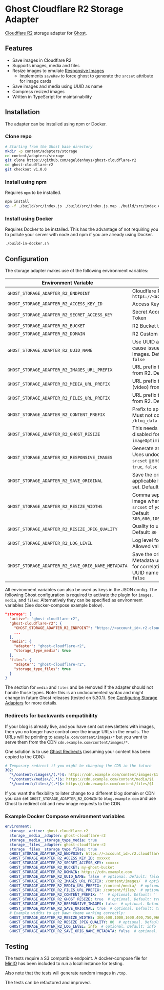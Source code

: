 # Ghost Cloudflare R2 Storage Adapter
[Cloudflare R2](https://www.cloudflare.com/products/r2/) storage adapter for [Ghost](https://github.com/TryGhost/Ghost).

## Features
- Save images in Cloudflare R2
- Supports images, media and files
- Resize images to emulate [Responsive Images](https://ghost.org/docs/themes/assets/)
  - Implements `saveRaw` to force ghost to generate the `srcset` attribute for image cards
- Save images and media using UUID as name
- Compress resized images
- Written in TypeScript for maintainability

## Installation
The adapter can be installed using npm or Docker.

### Clone repo
```bash
# Starting from the Ghost base directory
mkdir -p content/adapters/storage
cd content/adapters/storage
git clone https://github.com/egeldenhuys/ghost-cloudflare-r2
cd ghost-cloudflare-r2
git checkout v1.0.0
```

### Install using npm
Requires `npm` to be installed.

```bash
npm install
cp -f ./build/src/index.js ./build/src/index.js.map ./build/src/index.d.ts .
```

### Install using Docker
Requires Docker to be installed. This has the advantage of not requiring you to pollute your server with node and npm if you are already using Docker.

```bash
./build-in-docker.sh
```

## Configuration
The storage adapter makes use of the following environment variables:

| Environment Variable                               | Description                                                                                                                                                                                         |
|----------------------------------------------------|-----------------------------------------------------------------------------------------------------------------------------------------------------------------------------------------------------|
| `GHOST_STORAGE_ADAPTER_R2_ENDPOINT`                | Cloudflare R2 Endpoint. Example: `https://<account_id>.r2.cloudflarestorage.com`                                                                                                                    |
| `GHOST_STORAGE_ADAPTER_R2_ACCESS_KEY_ID`           | Access Key ID from Cloudflare R2 API Token                                                                                                                                                          |
| `GHOST_STORAGE_ADAPTER_R2_SECRET_ACCESS_KEY`       | Secret Access Key from Cloudflare R2 API Token                                                                                                                                                      |
| `GHOST_STORAGE_ADAPTER_R2_BUCKET`                  | R2 Bucket to use for storage                                                                                                                                                                        |
| `GHOST_STORAGE_ADAPTER_R2_DOMAIN`                  | R2 Custom domain to use for serving content                                                                                                                                                         |
| `GHOST_STORAGE_ADAPTER_R2_UUID_NAME`               | Use UUID as name when storing images. May cause issues when used with Responsive Images. Default `false`. Allowed values `true`, `false`                                                            |
| `GHOST_STORAGE_ADAPTER_R2_IMAGES_URL_PREFIX`       | URL prefix to use for storing and serving images from R2. Default `/content/images/`                                                                                                                |
| `GHOST_STORAGE_ADAPTER_R2_MEDIA_URL_PREFIX`        | URL prefix to use for storing and serving media (video) from R2. Default `/content/media/`                                                                                                          |
| `GHOST_STORAGE_ADAPTER_R2_FILES_URL_PREFIX`        | URL prefix to use for storing and serving files from R2. Default `/content/files/`                                                                                                                  |
| `GHOST_STORAGE_ADAPTER_R2_CONTENT_PREFIX`          | Prefix to apply to all prefixes. Default empty. Must not contain a trailing slash. Example `/blog_data`                                                                                             |
| `GHOST_STORAGE_ADAPTER_R2_GHOST_RESIZE`            | This needs to be set to `false` if Image resizing is disabled for Ghost ( env `imageOptimization__resize`). Default `true`                                                                          |
| `GHOST_STORAGE_ADAPTER_R2_RESPONSIVE_IMAGES`       | Generate an image for each width specified. Uses undocumented Ghost internal logic to get `srcset` generated. Default `false`. Allowed values `true`, `false`                                       |
| `GHOST_STORAGE_ADAPTER_R2_SAVE_ORIGINAL`           | Save the original unoptimized image. Only applicable if (env `imageOptimization__resize`) is set. Default `true`. Allowed Values `true`, `false`                                                    |
| `GHOST_STORAGE_ADAPTER_R2_RESIZE_WIDTHS`           | Comma separated list of widths to resize the image when saving. This should match the `srcset` of your theme and any Ghost overrides. Default `300,600,1000,1600,400,750,960,1140,1200`             |
| `GHOST_STORAGE_ADAPTER_R2_RESIZE_JPEG_QUALITY`     | Quality to use when resizing JPEG images. Default: `80`                                                                                                                                             |
| `GHOST_STORAGE_ADAPTER_R2_LOG_LEVEL`               | Log level for the storage adapter. Default `info`. Allowed values `debug`, `info`, `warn`, `error`                                                                                                  |
| `GHOST_STORAGE_ADAPTER_R2_SAVE_ORIG_NAME_METADATA` | Save the original file name in the object Metadata under the key `original_name`. Useful for correlating original images to images with UUID names. Default `false`. Allowed values `true`, `false` |

All environment variables can also be used as keys in the JSON config.
The following Ghost configuration is required to activate the plugin for `images`, `media`, and `files`:
Alternatively they can be specified as environment variables (See docker-compose example below).
```json
"storage": {
  "active": "ghost-cloudflare-r2",
  "ghost-cloudflare-r2": {
    "GHOST_STORAGE_ADAPTER_R2_ENDPOINT": "https://<account_id>.r2.cloudflarestorage.com"
    ...
  },
  "media": {
    "adapter": "ghost-cloudflare-r2",
    "storage_type_media": true
  },
  "files": {
    "adapter": "ghost-cloudflare-r2",
    "storage_type_files": true
  }
}
```

The section for `media` and `files` and be removed if the adapter should not handle those types.
Note: this is an undocumented syntax and might change in future Ghost releases (tested on 5.30.1).
See [Configuring Storage Adapters](https://ghost.org/docs/config/#storage-adapters) for more details.

### Redirects for backwards compatibility
If your blog is already live, and you have sent out newsletters with images, then you no longer have control over the image URLs in the emails.
The URLs will be pointing to `example.com/content/images/*` but you want to serve them from the CDN `cdn.example.com/content/images/*`.

One solution is to use [Ghost Redirects](https://ghost.org/tutorials/implementing-redirects/) (assuming your content has been copied to the CDN):
```yaml
# Temporary redirect if you might be changing the CDN in the future
302:
  ^\/content\/images\/(.*)$: https://cdn.example.com/content/images/$1
  ^\/content\/media\/(.*)$: https://cdn.example.com/content/media/$1
  ^\/content\/files\/(.*)$: https://cdn.example.com/content/files/$1
```

If you want the flexibility to later change to a different blog domain or CDN you can set
`GHOST_STORAGE_ADAPTER_R2_DOMAIN` to `blog.example.com` and use Ghost to redirect old and new image requests to the CDN.

### Example Docker Compose environment variables
```yaml
environment:
  storage__active: ghost-cloudflare-r2
  storage__media__adapter: ghost-cloudflare-r2
  storage__media__storage_type_media: true
  storage__files__adapter: ghost-cloudflare-r2
  storage__files__storage_type_files: true
  GHOST_STORAGE_ADAPTER_R2_ENDPOINT: https://<account_id>.r2.cloudflarestorage.com
  GHOST_STORAGE_ADAPTER_R2_ACCESS_KEY_ID: xxxxxx
  GHOST_STORAGE_ADAPTER_R2_SECRET_ACCESS_KEY: xxxxxx
  GHOST_STORAGE_ADAPTER_R2_BUCKET: my-ghost-bucket
  GHOST_STORAGE_ADAPTER_R2_DOMAIN: https://cdn.example.com
  GHOST_STORAGE_ADAPTER_R2_UUID_NAME: false  # optional. Default: false
  GHOST_STORAGE_ADAPTER_R2_IMAGES_URL_PREFIX: /content/images/  # optional. Default: /content/images/
  GHOST_STORAGE_ADAPTER_R2_MEDIA_URL_PREFIX: /content/media/  # optional. Default: /content/media/
  GHOST_STORAGE_ADAPTER_R2_FILES_URL_PREFIX: /content/files/  # optional. Default: /content/files/
  GHOST_STORAGE_ADAPTER_R2_CONTENT_PREFIX: ''  # optional. Default: ''
  GHOST_STORAGE_ADAPTER_R2_GHOST_RESIZE: true  # optional. Default: true
  GHOST_STORAGE_ADAPTER_R2_RESPONSIVE_IMAGES: false  # optional. Default: false
  GHOST_STORAGE_ADAPTER_R2_SAVE_ORIGINAL: true  # optional. Default: true
  # Example widths to get Dawn theme working correctly:
  GHOST_STORAGE_ADAPTER_R2_RESIZE_WIDTHS: 300,600,1000,1600,400,750,960,1140,1200 # optional. Default: 300,600,1000,1600,400,750,960,1140,1200
  GHOST_STORAGE_ADAPTER_R2_RESIZE_JPEG_QUALITY: 80  # optional. Default: 80
  GHOST_STORAGE_ADAPTER_R2_LOG_LEVEL: info  # optional. Default: info
  GHOST_STORAGE_ADAPTER_R2_SAVE_ORIG_NAME_METADATA: false  # optional. Default: false
```

## Testing
The tests require a S3 compatible endpoint. A docker-compose file for [MinIO](https://min.io/) has been included to run
a local instance for testing.

Also note that the tests will generate random images in `/tmp`.

The tests can be refactored and improved.
